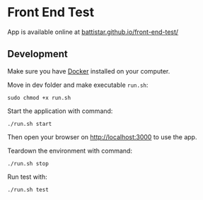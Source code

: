 # Front End Test

App is available online at [battistar.github.io/front-end-test/](https://battistar.github.io/front-end-test/)

## Development

Make sure you have [Docker](https://www.docker.com/) installed on your computer.

Move in dev folder and make executable `run.sh`:

```
sudo chmod +x run.sh
```

Start the application with command:

```
./run.sh start
```

Then open your browser on [http://localhost:3000](http://localhost:3000) to use the app.

Teardown the environment with command:

```
./run.sh stop
```

Run test with:

```
./run.sh test
```
